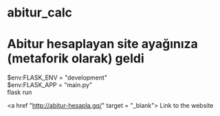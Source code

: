 # abitur_calc
<h1> Abitur hesaplayan site ayağınıza (metaforik olarak) geldi</h1>

 <p1>
 
 
  $env:FLASK_ENV = "development"   <br>
  $env:FLASK_APP = "main.py"       <br>
  flask run
  
  
  

</p1>

<a href "http://abitur-hesapla.gq/" target = "_blank"> Link to the website </a>
